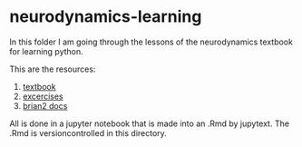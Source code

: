 # neurodynamics-learning
In this folder I am going through the lessons of the neurodynamics textbook for learning python.

This are the resources:

1. [textbook](https://neuronaldynamics.epfl.ch/online/Ch1.S3.html)
2. [excercises](https://neuronaldynamics-exercises.readthedocs.io/en/latest/exercises/leaky-integrate-and-fire.html#exercise-minimal-current)
3. [brian2 docs](https://brian2.readthedocs.io/en/stable/resources/tutorials/1-intro-to-brian-neurons.html)

All is done in a jupyter notebook that is made into an .Rmd by jupytext.
The .Rmd is versioncontrolled in this directory.
